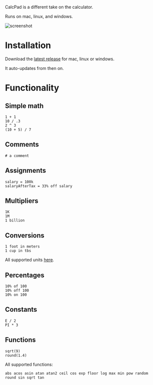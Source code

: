 CalcPad is a different take on the calculator.

Runs on mac, linux, and windows.

![screenshot](https://raw.githubusercontent.com/filipesabella/CalcPad/master/screenshot.png)

# Installation

Download the [latest release](https://github.com/filipesabella/CalcPad/releases/latest) for mac, linux or windows.

It auto-updates from then on.

# Functionality

## Simple math

```
1 + 1
10 / .3
2 ^ 3
(10 + 5) / 7
```

## Comments

```# a comment```

## Assignments

```
salary = 100k
salaryAfterTax = 33% off salary
```

## Multipliers

```
1K
1M
1 billion
```

## Conversions

```
1 foot in meters
1 cup in tbs
```

All supported units [here](https://github.com/ben-ng/convert-units#supported-units).

## Percentages

```
10% of 100
10% off 100
10% on 100
```

## Constants

```
E / 2
PI * 3
```

## Functions

```
sqrt(9)
round(1.4)

```

All supported functions:

```
abs acos asin atan atan2 ceil cos exp floor log max min pow random round sin sqrt tan
```
